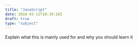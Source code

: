 ```yaml
---
title: "JavaScript"
date: 2018-03-12T18:19:24Z
draft: true
type: "subject"
---
```


Explain what this is mainly used for and why you should learn it